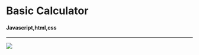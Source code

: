 # Basic Calculator 
<h4>Javascript,html,css</h4>

<hr>
<img src="https://i.hizliresim.com/HBBLuc.png">
